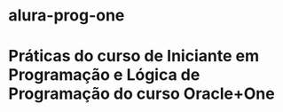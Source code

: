 # alura-prog-one
<h1> Práticas do curso de Iniciante em Programação e Lógica de Programação do curso Oracle+One </h1>
